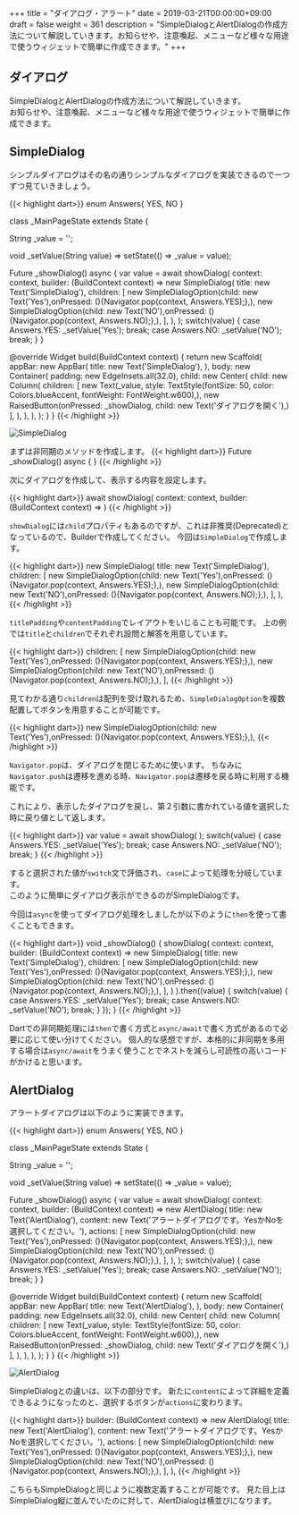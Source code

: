 +++
title = "ダイアログ・アラート"
date = 2019-03-21T00:00:00+09:00
draft = false
weight = 361
description = "SimpleDialogとAlertDialogの作成方法について解説していきます。お知らせや、注意喚起、メニューなど様々な用途で使うウィジェットで簡単に作成できます。"
+++

## ダイアログ

SimpleDialogとAlertDialogの作成方法について解説していきます。  
お知らせや、注意喚起、メニューなど様々な用途で使うウィジェットで簡単に作成できます。

## SimpleDialog

シンプルダイアログはその名の通りシンプルなダイアログを実装できるので一つずつ見ていきましょう。

{{< highlight dart>}}
enum Answers{
  YES,
  NO
}

class _MainPageState extends State<MainPage> {

  String _value = '';

  void _setValue(String value) => setState(() => _value = value);

  Future _showDialog() async {
    var value = await showDialog<Answers>(
      context: context,
      builder: (BuildContext context) => new SimpleDialog(
        title: new Text('SimpleDialog'),
        children: <Widget>[
          new SimpleDialogOption(child: new Text('Yes'),onPressed: (){Navigator.pop(context, Answers.YES);},),
          new SimpleDialogOption(child: new Text('NO'),onPressed: (){Navigator.pop(context, Answers.NO);},),
        ],
      ),
    );
    switch(value) {
      case Answers.YES:
        _setValue('Yes');
        break;
      case Answers.NO:
        _setValue('NO');
        break;
    }
  }

  @override
  Widget build(BuildContext context) {
    return new Scaffold(
      appBar: new AppBar(
        title: new Text('SimpleDialog'),
      ),
      body: new Container(
        padding: new EdgeInsets.all(32.0),
        child: new Center(
          child: new Column(
            children: <Widget>[
              new Text(_value, style: TextStyle(fontSize: 50, color: Colors.blueAccent, fontWeight: FontWeight.w600),),
              new RaisedButton(onPressed: _showDialog, child: new Text('ダイアログを開く'),)
            ],
          ),
        ),
      ),
    );
  }
}
{{< /highlight >}}

<img src="/images/basic/dialog/01/simple_dialog.gif" style="min-width:300px;max-width:600px;" alt="SimpleDialog"/>

まずは非同期のメソッドを作成します。
{{< highlight dart>}}
  Future _showDialog() async {
  }
{{< /highlight >}}

次にダイアログを作成して、表示する内容を設定します。

{{< highlight dart>}}
  await showDialog<Answers>(
    context: context,
    builder: (BuildContext context) => 
  )
{{< /highlight >}}

``showDialog``には``child``プロパティもあるのですが、これは非推奨(Deprecated)となっているので、Builderで作成してください。
今回は``SimpleDialog``で作成します。

{{< highlight dart>}}
new SimpleDialog(
  title: new Text('SimpleDialog'),
  children: <Widget>[
    new SimpleDialogOption(child: new Text('Yes'),onPressed: (){Navigator.pop(context, Answers.YES);},),
    new SimpleDialogOption(child: new Text('NO'),onPressed: (){Navigator.pop(context, Answers.NO);},),
  ],
),
{{< /highlight >}}

``titlePadding``や``contentPadding``でレイアウトをいじることも可能です。
上の例では``title``と``children``でそれぞれ設問と解答を用意しています。

{{< highlight dart>}}
  children: <Widget>[
    new SimpleDialogOption(child: new Text('Yes'),onPressed: (){Navigator.pop(context, Answers.YES);},),
    new SimpleDialogOption(child: new Text('NO'),onPressed: (){Navigator.pop(context, Answers.NO);},),
  ],
{{< /highlight >}}

見てわかる通り``children``は配列を受け取れるため、``SimpleDialogOption``を複数配置してボタンを用意することが可能です。

{{< highlight dart>}}
new SimpleDialogOption(child: new Text('Yes'),onPressed: (){Navigator.pop(context, Answers.YES);},),
{{< /highlight >}}

``Navigator.pop``は、ダイアログを閉じるために使います。
ちなみに``Navigator.push``は遷移を進める時、``Navigator.pop``は遷移を戻る時に利用する機能です。

これにより、表示したダイアログを戻し、第２引数に書かれている値を選択した時に戻り値として返します。  

{{< highlight dart>}}
var value = await showDialog(
);
switch(value) {
  case Answers.YES:
    _setValue('Yes');
    break;
  case Answers.NO:
    _setValue('NO');
    break;
}
{{< /highlight >}}

すると選択された値が``switch``文で評価され、``case``によって処理を分岐しています。  
このように簡単にダイアログ表示ができるのがSimpleDialogです。

今回は``async``を使ってダイアログ処理をしましたが以下のように``then``を使って書くこともできます。

{{< highlight dart>}}
  void _showDialog() {
    showDialog(
      context: context,
      builder: (BuildContext context) => new SimpleDialog(
        title: new Text('SimpleDialog'),
        children: <Widget>[
          new SimpleDialogOption(child: new Text('Yes'),onPressed: (){Navigator.pop(context, Answers.YES);},),
          new SimpleDialogOption(child: new Text('NO'),onPressed: (){Navigator.pop(context, Answers.NO);},),
        ],
      )
    ).then<void>((value) {
      switch(value) {
      case Answers.YES:
      _setValue('Yes');
      break;
      case Answers.NO:
      _setValue('NO');
      break;
      }
    });
  }
{{< /highlight >}}

Dartでの非同期処理には``then``で書く方式と``async/await``で書く方式があるので必要に応じて使い分けてください。
個人的な感想ですが、本格的に非同期を多用する場合は``async/await``をうまく使うことでネストを減らし可読性の高いコードがかけると思います。

## AlertDialog

アラートダイアログは以下のように実装できます。

{{< highlight dart>}}
enum Answers{
  YES,
  NO
}

class _MainPageState extends State<MainPage> {

  String _value = '';

  void _setValue(String value) => setState(() => _value = value);

  Future _showDialog() async {
    var value = await showDialog(
      context: context,
      builder: (BuildContext context) => new AlertDialog(
        title: new Text('AlertDialog'),
        content: new Text('アラートダイアログです。YesかNoを選択してください。'),
        actions: <Widget>[
          new SimpleDialogOption(child: new Text('Yes'),onPressed: (){Navigator.pop(context, Answers.YES);},),
          new SimpleDialogOption(child: new Text('NO'),onPressed: (){Navigator.pop(context, Answers.NO);},),
        ],
      ),
    );
    switch(value) {
      case Answers.YES:
        _setValue('Yes');
        break;
      case Answers.NO:
        _setValue('NO');
        break;
    }
  }

  @override
  Widget build(BuildContext context) {
    return new Scaffold(
      appBar: new AppBar(
        title: new Text('AlertDialog'),
      ),
      body: new Container(
        padding: new EdgeInsets.all(32.0),
        child: new Center(
          child: new Column(
            children: <Widget>[
              new Text(_value, style: TextStyle(fontSize: 50, color: Colors.blueAccent, fontWeight: FontWeight.w600),),
              new RaisedButton(onPressed: _showDialog, child: new Text('ダイアログを開く'),)
            ],
          ),
        ),
      ),
    );
  }
}
{{< /highlight >}}

<img src="/images/basic/dialog/01/alert_dialog.gif" style="min-width:300px;max-width:600px;" alt="AlertDialog"/>

SimpleDialogとの違いは、以下の部分です。
新たに``content``によって詳細を定義できるようになったのと、選択するボタンが``actions``に変わります。

{{< highlight dart>}}
  builder: (BuildContext context) => new AlertDialog(
    title: new Text('AlertDialog'),
    content: new Text('アラートダイアログです。YesかNoを選択してください。'),
    actions: <Widget>[
      new SimpleDialogOption(child: new Text('Yes'),onPressed: (){Navigator.pop(context, Answers.YES);},),
      new SimpleDialogOption(child: new Text('NO'),onPressed: (){Navigator.pop(context, Answers.NO);},),
    ],
  ),
{{< /highlight >}}

こちらもSimpleDialogと同じように複数定義することが可能です。
見た目上はSimpleDialog縦に並んでいたのに対して、AlertDialogは横並びになります。
